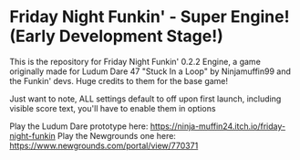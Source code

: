 # Friday Night Funkin' - Super Engine! (Early Development Stage!)

This is the repository for Friday Night Funkin' 0.2.2 Engine, a game originally made for Ludum Dare 47 "Stuck In a Loop" by Ninjamuffin99 and the Funkin' devs.
Huge credits to them for the base game!

Just want to note, ALL settings default to off upon first launch, including visible score text, you'll have to enable them in options

Play the Ludum Dare prototype here: https://ninja-muffin24.itch.io/friday-night-funkin
Play the Newgrounds one here: https://www.newgrounds.com/portal/view/770371
